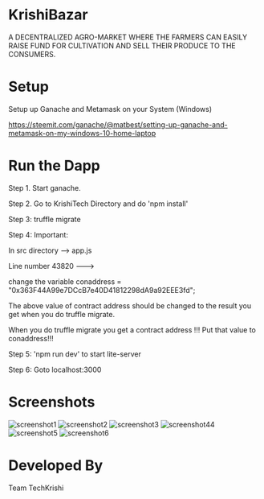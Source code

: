 # KrishiBazar
  A DECENTRALIZED AGRO-MARKET WHERE THE FARMERS CAN EASILY RAISE FUND FOR CULTIVATION AND SELL THEIR PRODUCE TO THE CONSUMERS.
# Setup
 Setup up Ganache and Metamask on your System (Windows)
 
 https://steemit.com/ganache/@matbest/setting-up-ganache-and-metamask-on-my-windows-10-home-laptop

 # Run the Dapp
Step 1. Start ganache.

Step 2. Go to KrishiTech Directory and do 'npm install'

Step 3: truffle migrate

Step 4: Important:

In  src directory --> app.js

Line number 43820 --->

change the variable conaddress = "0x363F44A99e7DCcB7e40D41812298dA9a92EEE3fd"; 

The above value of contract address should be changed to the result you get when you do truffle migrate.

When you do truffle migrate you get a contract address !!!
Put that value to conaddress!!!


Step 5: 'npm run dev' to start lite-server

Step 6: Goto localhost:3000

# Screenshots

![screenshot1](https://github.com/aryansarkar13/TechKrishi/blob/master/Screenshots/ss1.PNG?raw=true)
![screenshot2](https://github.com/aryansarkar13/TechKrishi/blob/master/Screenshots/ss2.PNG?raw=true)
![screenshot3](https://github.com/aryansarkar13/TechKrishi/blob/master/Screenshots/ss3.PNG?raw=true)
![screenshot44](https://github.com/aryansarkar13/TechKrishi/blob/master/Screenshots/ss4.PNG?raw=true)
![screenshot5](https://github.com/aryansarkar13/TechKrishi/blob/master/Screenshots/ss5.PNG?raw=true)
![screenshot6](https://github.com/aryansarkar13/TechKrishi/blob/master/Screenshots/ss6.PNG?raw=true)

# Developed By

Team TechKrishi
